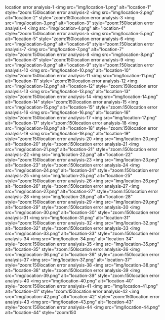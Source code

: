 location error analysis-1
<img src="img/location-1.png" alt="location-1" style="zoom:150location error analysis-2
<img src="img/location-2.png" alt="location-2" style="zoom:150location error analysis-3
<img src="img/location-3.png" alt="location-3" style="zoom:150location error analysis-4
<img src="img/location-4.png" alt="location-4" style="zoom:150location error analysis-5
<img src="img/location-5.png" alt="location-5" style="zoom:150location error analysis-6
<img src="img/location-6.png" alt="location-6" style="zoom:150location error analysis-7
<img src="img/location-7.png" alt="location-7" style="zoom:150location error analysis-8
<img src="img/location-8.png" alt="location-8" style="zoom:150location error analysis-9
<img src="img/location-9.png" alt="location-9" style="zoom:150location error analysis-10
<img src="img/location-10.png" alt="location-10" style="zoom:150location error analysis-11
<img src="img/location-11.png" alt="location-11" style="zoom:150location error analysis-12
<img src="img/location-12.png" alt="location-12" style="zoom:150location error analysis-13
<img src="img/location-13.png" alt="location-13" style="zoom:150location error analysis-14
<img src="img/location-14.png" alt="location-14" style="zoom:150location error analysis-15
<img src="img/location-15.png" alt="location-15" style="zoom:150location error analysis-16
<img src="img/location-16.png" alt="location-16" style="zoom:150location error analysis-17
<img src="img/location-17.png" alt="location-17" style="zoom:150location error analysis-18
<img src="img/location-18.png" alt="location-18" style="zoom:150location error analysis-19
<img src="img/location-19.png" alt="location-19" style="zoom:150location error analysis-20
<img src="img/location-20.png" alt="location-20" style="zoom:150location error analysis-21
<img src="img/location-21.png" alt="location-21" style="zoom:150location error analysis-22
<img src="img/location-22.png" alt="location-22" style="zoom:150location error analysis-23
<img src="img/location-23.png" alt="location-23" style="zoom:150location error analysis-24
<img src="img/location-24.png" alt="location-24" style="zoom:150location error analysis-25
<img src="img/location-25.png" alt="location-25" style="zoom:150location error analysis-26
<img src="img/location-26.png" alt="location-26" style="zoom:150location error analysis-27
<img src="img/location-27.png" alt="location-27" style="zoom:150location error analysis-28
<img src="img/location-28.png" alt="location-28" style="zoom:150location error analysis-29
<img src="img/location-29.png" alt="location-29" style="zoom:150location error analysis-30
<img src="img/location-30.png" alt="location-30" style="zoom:150location error analysis-31
<img src="img/location-31.png" alt="location-31" style="zoom:150location error analysis-32
<img src="img/location-32.png" alt="location-32" style="zoom:150location error analysis-33
<img src="img/location-33.png" alt="location-33" style="zoom:150location error analysis-34
<img src="img/location-34.png" alt="location-34" style="zoom:150location error analysis-35
<img src="img/location-35.png" alt="location-35" style="zoom:150location error analysis-36
<img src="img/location-36.png" alt="location-36" style="zoom:150location error analysis-37
<img src="img/location-37.png" alt="location-37" style="zoom:150location error analysis-38
<img src="img/location-38.png" alt="location-38" style="zoom:150location error analysis-39
<img src="img/location-39.png" alt="location-39" style="zoom:150location error analysis-40
<img src="img/location-40.png" alt="location-40" style="zoom:150location error analysis-41
<img src="img/location-41.png" alt="location-41" style="zoom:150location error analysis-42
<img src="img/location-42.png" alt="location-42" style="zoom:150location error analysis-43
<img src="img/location-43.png" alt="location-43" style="zoom:150location error analysis-44
<img src="img/location-44.png" alt="location-44" style="zoom:150